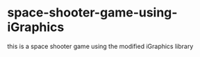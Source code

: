 # space-shooter-game-using-iGraphics
this is a space shooter game using the modified iGraphics library
